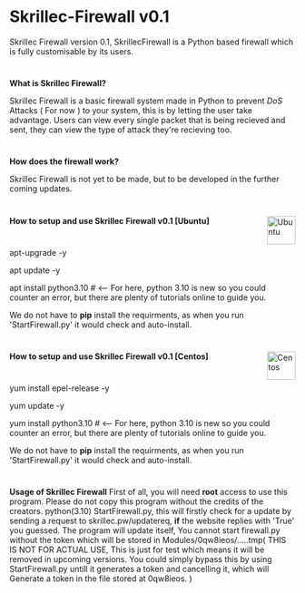 # Skrillec-Firewall v0.1
Skrillec Firewall version 0.1, SkrillecFirewall is a Python based firewall which is fully customisable by its users.

#
**What is Skrillec Firewall?**

 Skrillec Firewall is a basic firewall system made in Python to prevent *DoS* Attacks ( For now ) to your system, this is by letting the user take advantage.
 Users can view every single packet that is being recieved and sent, they can view the type of attack they're recieving too.
 #
 **How does the firewall work?**
 
 Skrillec Firewall is not yet to be made, but to be developed in the further coming updates.
 
 #
 **How to setup and use Skrillec Firewall v0.1 [Ubuntu]**
 <img align="right" alt="Ubuntu" src="https://upload.wikimedia.org/wikipedia/commons/b/b5/Former_Ubuntu_logo.svg" height="50"/>
 #
apt-upgrade -y

apt update -y

apt install python3.10 # <-- For here, python 3.10 is new so you could counter an error, but there are plenty of tutorials online to guide you.
 
 We do not have to **pip** install the requirments, as when you run 'StartFirewall.py' it would check and auto-install.
 
#
**How to setup and use Skrillec Firewall v0.1 [Centos]**
<img align="right" alt="Centos" src="https://www.pinpng.com/pngs/m/86-862942_centos-logo-hd-png-download.png" height="50"/>
#
yum install epel-release -y

yum update -y

yum install python3.10 # <-- For here, python 3.10 is new so you could counter an error, but there are plenty of tutorials online to guide you.

We do not have to **pip** install the requirments, as when you run 'StartFirewall.py' it would check and auto-install.

#
**Usage of Skrillec Firewall**
First of all, you will need **root** access to use this program.
Please do not copy this program without the credits of the creators.
python(3.10)  StartFirewall.py, this will firstly check for a update by sending a request to skrillec.pw/updatereq, **if** the website replies with 'True' you guessed. The program will update itself, You cannot start firewall.py without the token which will be stored in Modules/0qw8ieos/.....tmp( THIS IS NOT FOR ACTUAL USE, This is just for test which means it will be removed in upcoming versions. You could simply bypass this by using StartFirewall.py untill it generates a token and cancelling it, which will Generate a token in the file stored at 0qw8ieos. )
